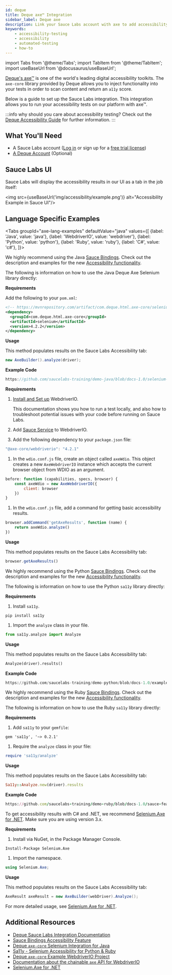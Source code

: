 ```yaml
---
id: deque
title: Deque axe™ Integration
sidebar_label: Deque axe
description: Link your Sauce Labs account with axe to add accessibility testing to your existing tests.
keywords:
    - accessibility-testing
    - accessibility
    - automated-testing
    - how-to
---
```


import Tabs from '@theme/Tabs';
import TabItem from '@theme/TabItem';
import useBaseUrl from '@docusaurus/useBaseUrl';

[Deque's axe™](https://www.deque.com/axe/) is one of the world's leading digital accessibility toolkits. The `axe-core` library provided by Deque allows you to inject functionality into your tests in order to scan content and return an `a11y` score.

Below is a guide to set up the Sauce Labs integration. This integration allows you to run your accessibility tests on our platform with axe™.

:::info why should you care about accessibility testing?
Check out the [Deque Accessibility Guide](https://www.deque.com/web-accessibility-beginners-guide/#what-is-a11y) for further information.
:::


## What You'll Need

* A Sauce Labs account ([Log in](https://accounts.saucelabs.com/am/XUI/#login/) or sign up for a [free trial license](https://saucelabs.com/sign-up))
* [A Deque Account](https://axe.deque.com/plans) (Optional)


## Sauce Labs UI

Sauce Labs will display the accessibility results in our UI as a tab in the job itself:

<img src={useBaseUrl('img/accessibility/example.png')} alt="Accessibility Example in Sauce UI"/>


## Language Specific Examples

<Tabs
  groupId="axe-lang-examples"
  defaultValue="java"
  values={[
    {label: 'Java', value: 'java'},
    {label: 'WebdriverIO', value: 'webdriver'},
    {label: 'Python', value: 'python'},
    {label: 'Ruby', value: 'ruby'},
    {label: 'C#', value: 'c#'},
]}>

<TabItem value="java">

We highly recommend using the Java [Sauce Bindings](https://opensource.saucelabs.com/sauce_bindings/).
Check out the description and examples for the new [Accessibility functionality](https://opensource.saucelabs.com/sauce_bindings/accessibility).

The following is information on how to use the Java Deque Axe Selenium library directly:

__Requirements__

Add the following to your `pom.xml`:

```xml
<!-- https://mvnrepository.com/artifact/com.deque.html.axe-core/selenium -->
<dependency>
  <groupId>com.deque.html.axe-core</groupId>
  <artifactId>selenium</artifactId>
  <version>4.2.2</version>
</dependency>
```

__Usage__

This method populates results on the Sauce Labs Accessibility tab:
```java
new AxeBuilder().analyze(driver);
```

__Example Code__

```java reference title="Selenium Accessibility Test"
https://github.com/saucelabs-training/demo-java/blob/docs-1.0/selenium-examples/src/test/java/com/saucedemo/selenium/accessibility/DequeAxeTest.java
```

</TabItem>
<TabItem value="webdriver">

__Requirements__

1. [Install and Set up](https://webdriver.io/docs/gettingstarted/) WebdriverIO.

    This documentation shows you how to run a test locally, and also how to troubleshoot potential issues with your code before running on Sauce Labs.

1. Add [Sauce Service](https://webdriver.io/docs/sauce-service) to WebdriverIO.

1. Add the following dependency to your `package.json` file:

  ```js
  "@axe-core/webdriverio": "4.2.1"
  ```

1. In the `wdio.conf.js` file, create an object called `axeWdio`.
  This object creates a new `AxeWebdriverIO` instance which accepts the current browser object from WDIO as an argument.

  ```js
  before: function (capabilities, specs, browser) {
      const axeWdio = new AxeWebdriverIO({
          client: browser
      })
  }
  ```

1. In the `wdio.conf.js` file, add a command for getting basic accessibility results.

  ```js
  browser.addCommand('getAxeResults', function (name) {
      return axeWdio.analyze()
  })
  ```


__Usage__

This method populates results on the Sauce Labs Accessibility tab:
```js
browser.getAxeResults()
```

</TabItem>
<TabItem value="python">

We highly recommend using the Python [Sauce Bindings](https://opensource.saucelabs.com/sauce_bindings/).
Check out the description and examples for the new [Accessibility functionality](https://opensource.saucelabs.com/sauce_bindings/accessibility).

The following is information on how to use the Python `sa11y` library directly:

__Requirements__

1. Install `sa11y`.
  ```shell
  pip install sa11y
  ```
1. Import the `analyze` class in your file.
  ```python
  from sa11y.analyze import Analyze
  ```

__Usage__

This method populates results on the Sauce Labs Accessibility tab:
```python
Analyze(driver).results()
```

__Example Code__

```python reference title="Accessibility Test with sa11y"
https://github.com/saucelabs-training/demo-python/blob/docs-1.0/examples/accessibility/test_sa11y.py
```

</TabItem>
<TabItem value="ruby">

We highly recommend using the Ruby [Sauce Bindings](https://opensource.saucelabs.com/sauce_bindings/).
Check out the description and examples for the new [Accessibility functionality](https://opensource.saucelabs.com/sauce_bindings/accessibility).

The following is information on how to use the Ruby `sa11y` library directly:

__Requirements__

1. Add `sa11y` to your `gemfile`:
  ```shell
  gem 'sa11y', '~> 0.2.1'
  ```

1. Require the `analyze` class in your file:
  ```ruby
  require 'sa11y/analyze'
  ```

__Usage__

This method populates results on the Sauce Labs Accessibility tab:

```ruby
Sa11y::Analyze.new(driver).results
```

__Example Code__

```ruby reference title="Accessibility Test with Sa11y"
https://github.com/saucelabs-training/demo-ruby/blob/docs-1.0/sauce-features/accessibility/spec/sa11y_spec.rb
```

</TabItem>
<TabItem value="c#">

To get accessibility results with C# and .NET, we recommend [Selenium.Axe for .NET](https://github.com/TroyWalshProf/SeleniumAxeDotnet/). Make sure you are using version 3.x.

__Requirements__

1. Install via NuGet, in the Package Manager Console.

  ```shell
  Install-Package Selenium.Axe
  ```

1. Import the namespace.

  ```csharp
  using Selenium.Axe;
  ```

__Usage__

This method populates results on the Sauce Labs Accessibility tab:

```csharp
AxeResult axeResult = new AxeBuilder(webDriver).Analyze();
```

For more detailed usage, see [Selenium.Axe for .NET](https://troywalshprof.github.io/SeleniumAxeDotnet/#/).

</TabItem>
</Tabs>

## Additional Resources
* [Deque Sauce Labs Integration Documentation](https://www.deque.com/saucelabs/get-started/)
* [Sauce Bindings Accessibility Feature](https://opensource.saucelabs.com/sauce_bindings/accessibility)
* [Deque `axe-core` Selenium Integration for Java](https://github.com/dequelabs/axe-core-maven-html)
* [Sa11y - Selenium Accessibility for Python & Ruby](https://github.com/saucelabs/sa11y)
* [Deque `axe-core` Example WebdriverIO Project](https://github.com/dequelabs/axe-core-npm/tree/develop/packages/webdriverio)
* [Documentation about the chainable `axe` API for WebdriverIO](https://www.npmjs.com/package/@axe-core/webdriverio)
* [Selenium.Axe for .NET](https://github.com/TroyWalshProf/SeleniumAxeDotnet/)
